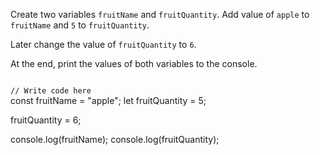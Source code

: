 Create two variables
`fruitName` and `fruitQuantity`.
Add value of `apple` to
`fruitName` and `5` to
`fruitQuantity`.

Later change the value
of `fruitQuantity` to
`6`.

At the end, print the values of both variables to the console.

<codeblock language="javascript" type="exercise" testMode="fixedInput">
<code>
// Write code here
</code>
<solution>
const fruitName = "apple";
let fruitQuantity = 5;

fruitQuantity = 6;

console.log(fruitName);
console.log(fruitQuantity);
</solution>
</codeblock>